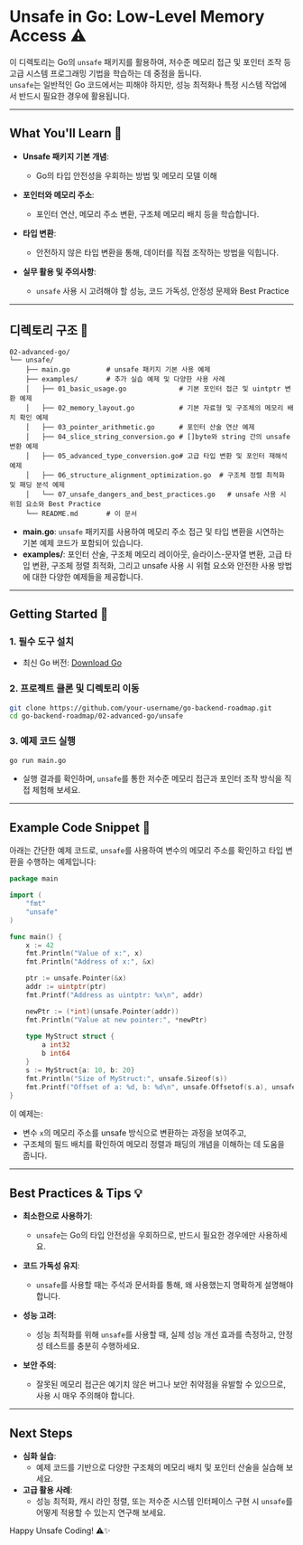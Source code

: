 # Unsafe in Go: Low-Level Memory Access ⚠️

이 디렉토리는 Go의 `unsafe` 패키지를 활용하여, 저수준 메모리 접근 및 포인터 조작 등 고급 시스템 프로그래밍 기법을 학습하는 데 중점을 둡니다.  
`unsafe`는 일반적인 Go 코드에서는 피해야 하지만, 성능 최적화나 특정 시스템 작업에서 반드시 필요한 경우에 활용됩니다.

---

## What You'll Learn 🎯

- **Unsafe 패키지 기본 개념**:  
  - Go의 타입 안전성을 우회하는 방법 및 메모리 모델 이해

- **포인터와 메모리 주소**:  
  - 포인터 연산, 메모리 주소 변환, 구조체 메모리 배치 등을 학습합니다.

- **타입 변환**:  
  - 안전하지 않은 타입 변환을 통해, 데이터를 직접 조작하는 방법을 익힙니다.

- **실무 활용 및 주의사항**:  
  - `unsafe` 사용 시 고려해야 할 성능, 코드 가독성, 안정성 문제와 Best Practice

---

## 디렉토리 구조 📁

```plaintext
02-advanced-go/
└── unsafe/
    ├── main.go         # unsafe 패키지 기본 사용 예제
    ├── examples/       # 추가 실습 예제 및 다양한 사용 사례
    │   ├── 01_basic_usage.go             # 기본 포인터 접근 및 uintptr 변환 예제
    │   ├── 02_memory_layout.go           # 기본 자료형 및 구조체의 메모리 배치 확인 예제
    │   ├── 03_pointer_arithmetic.go      # 포인터 산술 연산 예제
    │   ├── 04_slice_string_conversion.go # []byte와 string 간의 unsafe 변환 예제
    │   ├── 05_advanced_type_conversion.go# 고급 타입 변환 및 포인터 재해석 예제
    │   ├── 06_structure_alignment_optimization.go  # 구조체 정렬 최적화 및 패딩 분석 예제
    │   └── 07_unsafe_dangers_and_best_practices.go   # unsafe 사용 시 위험 요소와 Best Practice
    └── README.md       # 이 문서
```

- **main.go**: `unsafe` 패키지를 사용하여 메모리 주소 접근 및 타입 변환을 시연하는 기본 예제 코드가 포함되어 있습니다.
- **examples/**: 포인터 산술, 구조체 메모리 레이아웃, 슬라이스-문자열 변환, 고급 타입 변환, 구조체 정렬 최적화, 그리고 unsafe 사용 시 위험 요소와 안전한 사용 방법에 대한 다양한 예제들을 제공합니다.

---

## Getting Started 🚀

### 1. 필수 도구 설치
- 최신 Go 버전: [Download Go](https://go.dev/dl/)

### 2. 프로젝트 클론 및 디렉토리 이동
```bash
git clone https://github.com/your-username/go-backend-roadmap.git
cd go-backend-roadmap/02-advanced-go/unsafe
```

### 3. 예제 코드 실행
```bash
go run main.go
```
- 실행 결과를 확인하며, `unsafe`를 통한 저수준 메모리 접근과 포인터 조작 방식을 직접 체험해 보세요.

---

## Example Code Snippet 📄

아래는 간단한 예제 코드로, `unsafe`를 사용하여 변수의 메모리 주소를 확인하고 타입 변환을 수행하는 예제입니다:

```go
package main

import (
    "fmt"
    "unsafe"
)

func main() {
    x := 42
    fmt.Println("Value of x:", x)
    fmt.Println("Address of x:", &x)

    ptr := unsafe.Pointer(&x)
    addr := uintptr(ptr)
    fmt.Printf("Address as uintptr: %x\n", addr)

    newPtr := (*int)(unsafe.Pointer(addr))
    fmt.Println("Value at new pointer:", *newPtr)
    
    type MyStruct struct {
        a int32
        b int64
    }
    s := MyStruct{a: 10, b: 20}
    fmt.Println("Size of MyStruct:", unsafe.Sizeof(s))
    fmt.Printf("Offset of a: %d, b: %d\n", unsafe.Offsetof(s.a), unsafe.Offsetof(s.b))
}
```

이 예제는:
- 변수 `x`의 메모리 주소를 unsafe 방식으로 변환하는 과정을 보여주고,
- 구조체의 필드 배치를 확인하여 메모리 정렬과 패딩의 개념을 이해하는 데 도움을 줍니다.

---

## Best Practices & Tips 💡

- **최소한으로 사용하기**:  
  - `unsafe`는 Go의 타입 안전성을 우회하므로, 반드시 필요한 경우에만 사용하세요.
  
- **코드 가독성 유지**:  
  - `unsafe`를 사용할 때는 주석과 문서화를 통해, 왜 사용했는지 명확하게 설명해야 합니다.
  
- **성능 고려**:  
  - 성능 최적화를 위해 `unsafe`를 사용할 때, 실제 성능 개선 효과를 측정하고, 안정성 테스트를 충분히 수행하세요.
  
- **보안 주의**:  
  - 잘못된 메모리 접근은 예기치 않은 버그나 보안 취약점을 유발할 수 있으므로, 사용 시 매우 주의해야 합니다.

---

## Next Steps

- **심화 실습**:  
  - 예제 코드를 기반으로 다양한 구조체의 메모리 배치 및 포인터 산술을 실습해 보세요.
- **고급 활용 사례**:  
  - 성능 최적화, 캐시 라인 정렬, 또는 저수준 시스템 인터페이스 구현 시 `unsafe`를 어떻게 적용할 수 있는지 연구해 보세요.

Happy Unsafe Coding! ⚠️✨